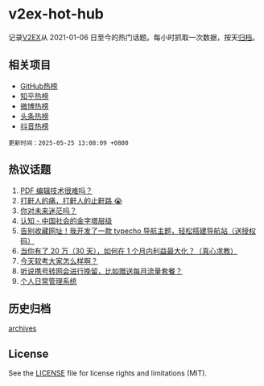 # v2ex-hot-hub

 记录[V2EX](https://www.v2ex.com/)从 2021-01-06 日至今的热门话题。每小时抓取一次数据，按天[归档](archives)。
 
 ## 相关项目

- [GitHub热榜](https://github.com/it985/github-hot-hub)
- [知乎热榜](https://github.com/it985/zhihu-hot-hub)
- [微博热榜](https://github.com/it985/weibo-hot-hub)
- [头条热榜](https://github.com/it985/toutiao-hot-hub)
- [抖音热榜](https://github.com/it985/douyin-hot-hub)


 `更新时间：2025-05-25 13:08:09 +0800`

## 热议话题

1. [PDF 编辑技术很难吗？](https://www.v2ex.com/t/1134009)
1. [打鼾人的痛，打鼾人的止鼾路 😭](https://www.v2ex.com/t/1134029)
1. [你对未来迷茫吗？](https://www.v2ex.com/t/1134119)
1. [认知 - 中国社会的金字塔层级](https://www.v2ex.com/t/1134122)
1. [告别收藏网址！我开发了一款 typecho 导航主题，轻松搭建导航站（送授权码）](https://www.v2ex.com/t/1134050)
1. [当你有了 20 万（30 天），如何在 1 个月内利益最大化？（真心求教）](https://www.v2ex.com/t/1134130)
1. [今天软考大家怎么样啊？](https://www.v2ex.com/t/1134042)
1. [听说携号转网会进行挽留，比如赠送每月流量套餐？](https://www.v2ex.com/t/1134044)
1. [个人日常管理系统](https://www.v2ex.com/t/1134115)

## 历史归档

[archives](archives)

## License

See the [LICENSE](LICENSE) file for license rights and limitations (MIT).
